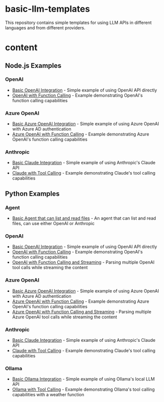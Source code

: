 # basic-llm-templates

This repository contains simple templates for using LLM APIs in different languages and from different providers.

# content

## Node.js Examples

### OpenAI

- [Basic OpenAI Integration](node/src/openai/openai_basic.ts) - Simple example of using OpenAI API directly
- [OpenAI with Function Calling](node/src/openai/openai_tools.ts) - Example demonstrating OpenAI's function calling capabilities

### Azure OpenAI

- [Basic Azure OpenAI Integration](node/src/openai/azure_openai_basic.ts) - Simple example of using Azure OpenAI with Azure AD authentication
- [Azure OpenAI with Function Calling](node/src/openai/azure_openai_tools.ts) - Example demonstrating Azure OpenAI's function calling capabilities

### Anthropic

- [Basic Claude Integration](node/src/anthropic/claude_basic.ts) - Simple example of using Anthropic's Claude API
- [Claude with Tool Calling](node/src/anthropic/claude_tools.ts) - Example demonstrating Claude's tool calling capabilities

## Python Examples

### Agent
- [Basic Agent that can list and read files](python/agent/agent_basic.py) - An agent that can list and read files, can use either OpenAI or Anthropic

### OpenAI

- [Basic OpenAI Integration](python/openai/openai_basic.py) - Simple example of using OpenAI API directly
- [OpenAI with Function Calling](python/openai/openai_tools.py) - Example demonstrating OpenAI's function calling capabilities
- [OpenAI with Function Calling and Streaming](python/openai/openai_tools_with_streaming.py) - Parsing multiple OpenAI tool calls while streaming the content

### Azure OpenAI

- [Basic Azure OpenAI Integration](python/openai/azure_openai_basic.py) - Simple example of using Azure OpenAI with Azure AD authentication
- [Azure OpenAI with Function Calling](python/openai/azure_openai_tools.py) - Example demonstrating Azure OpenAI's function calling capabilities
- [Azure OpenAI with Function Calling and Streaming](python/openai/azure_openai_tools_with_streaming.py) - Parsing multiple Azure OpenAI tool calls while streaming the content

### Anthropic

- [Basic Claude Integration](python/anthropic/claude_basic.py) - Simple example of using Anthropic's Claude API
- [Claude with Tool Calling](python/anthropic/claude_tools.py) - Example demonstrating Claude's tool calling capabilities

### Ollama

- [Basic Ollama Integration](python/ollama/ollama_basic.py) - Simple example of using Ollama's local LLM API
- [Ollama with Tool Calling](python/ollama/ollama_tools.py) - Example demonstrating Ollama's tool calling capabilities with a weather function
